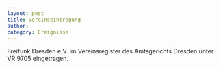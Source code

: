 ```yaml
---
layout: post
title: Vereinseintragung
author:
category: Ereignisse
---
```


Freifunk Dresden e.V. im Vereinsregister des Amtsgerichts Dresden unter VR 9705 eingetragen.
